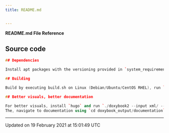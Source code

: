```yaml
---
title: README.md


---
```


**README.md File Reference**



## Source code

```cpp
## Dependencies

Install apt packages with the versioning provided in `system_requirements.MD`

## Building

Build by executing build.sh on Linux (Debian/Ubuntu/CentOS RHEL), run `doxygen Doxyfile` to regenerate documentation

## Better visuals, better documentation

For better visuals, install `hugo` and run `./doxybook2 --input xml/ --output doxybook_output/documentation/content --config .doxybook/config.json --templates .doxybook/templates/`.
The, navigate to documentation using `cd doxybook_output/documentation` and run `hugo serve`.
```


-------------------------------

Updated on 19 February 2021 at 15:01:49 UTC
